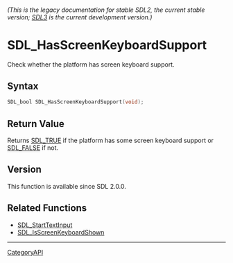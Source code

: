 ###### (This is the legacy documentation for stable SDL2, the current stable version; [SDL3](https://wiki.libsdl.org/SDL3/) is the current development version.)
# SDL_HasScreenKeyboardSupport

Check whether the platform has screen keyboard support.

## Syntax

```c
SDL_bool SDL_HasScreenKeyboardSupport(void);

```

## Return Value

Returns [SDL_TRUE](SDL_TRUE.md) if the platform has some screen keyboard
support or [SDL_FALSE](SDL_FALSE.md) if not.

## Version

This function is available since SDL 2.0.0.

## Related Functions

* [SDL_StartTextInput](SDL_StartTextInput.md)
* [SDL_IsScreenKeyboardShown](SDL_IsScreenKeyboardShown.md)

----
[CategoryAPI](CategoryAPI.md)
